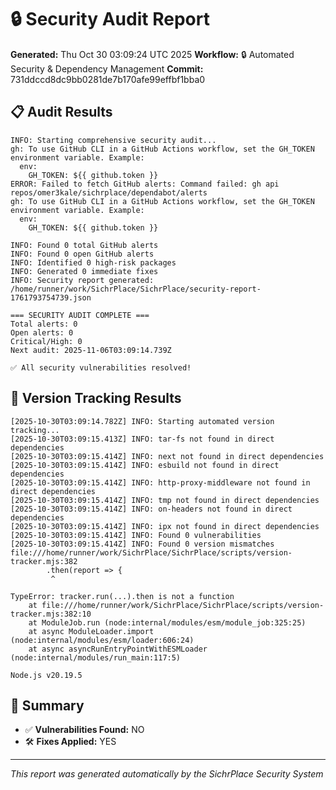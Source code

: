 # 🔒 Security Audit Report

**Generated:** Thu Oct 30 03:09:24 UTC 2025
**Workflow:** 🔒 Automated Security & Dependency Management
**Commit:** 731ddccd8dc9bb0281de7b170afe99effbf1bba0

## 📋 Audit Results
```
INFO: Starting comprehensive security audit...
gh: To use GitHub CLI in a GitHub Actions workflow, set the GH_TOKEN environment variable. Example:
  env:
    GH_TOKEN: ${{ github.token }}
ERROR: Failed to fetch GitHub alerts: Command failed: gh api repos/omer3kale/sichrplace/dependabot/alerts
gh: To use GitHub CLI in a GitHub Actions workflow, set the GH_TOKEN environment variable. Example:
  env:
    GH_TOKEN: ${{ github.token }}

INFO: Found 0 total GitHub alerts
INFO: Found 0 open GitHub alerts
INFO: Identified 0 high-risk packages
INFO: Generated 0 immediate fixes
INFO: Security report generated: /home/runner/work/SichrPlace/SichrPlace/security-report-1761793754739.json

=== SECURITY AUDIT COMPLETE ===
Total alerts: 0
Open alerts: 0
Critical/High: 0
Next audit: 2025-11-06T03:09:14.739Z

✅ All security vulnerabilities resolved!
```

## 🔄 Version Tracking Results
```
[2025-10-30T03:09:14.782Z] INFO: Starting automated version tracking...
[2025-10-30T03:09:15.413Z] INFO: tar-fs not found in direct dependencies
[2025-10-30T03:09:15.414Z] INFO: next not found in direct dependencies
[2025-10-30T03:09:15.414Z] INFO: esbuild not found in direct dependencies
[2025-10-30T03:09:15.414Z] INFO: http-proxy-middleware not found in direct dependencies
[2025-10-30T03:09:15.414Z] INFO: tmp not found in direct dependencies
[2025-10-30T03:09:15.414Z] INFO: on-headers not found in direct dependencies
[2025-10-30T03:09:15.414Z] INFO: ipx not found in direct dependencies
[2025-10-30T03:09:15.414Z] INFO: Found 0 vulnerabilities
[2025-10-30T03:09:15.414Z] INFO: Found 0 version mismatches
file:///home/runner/work/SichrPlace/SichrPlace/scripts/version-tracker.mjs:382
        .then(report => {
         ^

TypeError: tracker.run(...).then is not a function
    at file:///home/runner/work/SichrPlace/SichrPlace/scripts/version-tracker.mjs:382:10
    at ModuleJob.run (node:internal/modules/esm/module_job:325:25)
    at async ModuleLoader.import (node:internal/modules/esm/loader:606:24)
    at async asyncRunEntryPointWithESMLoader (node:internal/modules/run_main:117:5)

Node.js v20.19.5
```

## 🎯 Summary
- ✅ **Vulnerabilities Found:** NO
- 🛠️ **Fixes Applied:** YES

---
*This report was generated automatically by the SichrPlace Security System*
